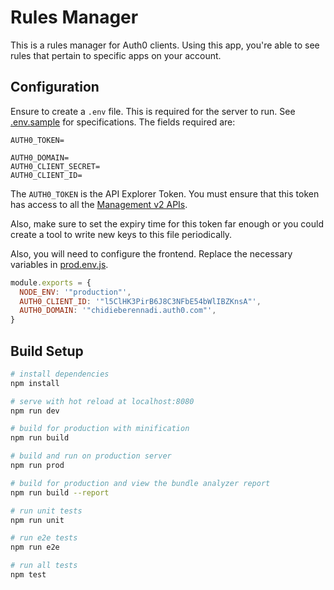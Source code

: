 # Rules Manager

This is a rules manager for Auth0 clients. Using this app, you're able to see rules that pertain to specific apps on your account.

## Configuration

Ensure to create a `.env` file. This is required for the server to run. See [.env.sample](.env.sample) for specifications. The fields required are:

```
AUTH0_TOKEN=

AUTH0_DOMAIN=
AUTH0_CLIENT_SECRET=
AUTH0_CLIENT_ID=
```

The `AUTH0_TOKEN` is the API Explorer Token. You must ensure that this token has access to all the [Management v2 APIs](https://auth0.com/docs/api/management/v2). 

Also, make sure to set the expiry time for this token far enough or you could create a tool to write new keys to this file periodically.

Also, you will need to configure the frontend. Replace the necessary variables in [prod.env.js](config/prod.env.js).

```js
module.exports = {
  NODE_ENV: '"production"',
  AUTH0_CLIENT_ID: '"l5ClHK3PirB6J8C3NFbE54bWlIBZKnsA"',
  AUTH0_DOMAIN: '"chidieberennadi.auth0.com"',
}
```

## Build Setup

``` bash
# install dependencies
npm install

# serve with hot reload at localhost:8080
npm run dev

# build for production with minification
npm run build

# build and run on production server
npm run prod

# build for production and view the bundle analyzer report
npm run build --report

# run unit tests
npm run unit

# run e2e tests
npm run e2e

# run all tests
npm test
```
